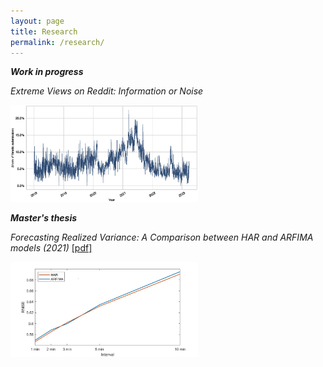 ```yaml
---
layout: page
title: Research
permalink: /research/
---
```

***Work in progress***

*Extreme Views on Reddit: Information or Noise*

<img src="https://github.com/ajda-marjanovic/ajda-marjanovic.github.io/blob/master/images/fanaticshare.eps?raw=true" width="300">  

***Master's thesis***

*Forecasting Realized Variance: A Comparison between HAR and ARFIMA models (2021)* [[pdf]](http://www.cek.ef.uni-lj.si/magister/marjanovic4166-B.pdf)

<img src="https://github.com/ajda-marjanovic/ajda-marjanovic.github.io/blob/master/images/rmse1.png?raw=true" width="300">  
